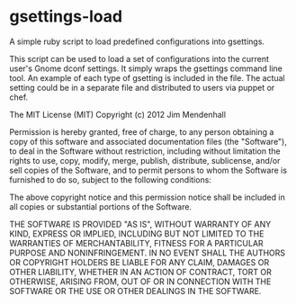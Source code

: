 gsettings-load
==============

A simple ruby script to load predefined configurations into gsettings.

This script can be used to load a set of configurations into the current user's Gnome dconf settings. It simply wraps the gsettings command line tool.
An example of each type of gsetting is included in the file. The actual setting could be in a separate file and distributed to users via puppet or chef.

The MIT License (MIT)
Copyright (c) 2012 Jim Mendenhall

Permission is hereby granted, free of charge, to any person obtaining a copy of this software and associated documentation files (the "Software"), to deal in the Software without restriction, including without limitation the rights to use, copy, modify, merge, publish, distribute, sublicense, and/or sell copies of the Software, and to permit persons to whom the Software is furnished to do so, subject to the following conditions:

The above copyright notice and this permission notice shall be included in all copies or substantial portions of the Software.

THE SOFTWARE IS PROVIDED "AS IS", WITHOUT WARRANTY OF ANY KIND, EXPRESS OR IMPLIED, INCLUDING BUT NOT LIMITED TO THE WARRANTIES OF MERCHANTABILITY, FITNESS FOR A PARTICULAR PURPOSE AND NONINFRINGEMENT. IN NO EVENT SHALL THE AUTHORS OR COPYRIGHT HOLDERS BE LIABLE FOR ANY CLAIM, DAMAGES OR OTHER LIABILITY, WHETHER IN AN ACTION OF CONTRACT, TORT OR OTHERWISE, ARISING FROM, OUT OF OR IN CONNECTION WITH THE SOFTWARE OR THE USE OR OTHER DEALINGS IN THE SOFTWARE.